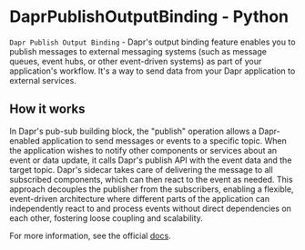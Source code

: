 # DaprPublishOutputBinding - Python

`Dapr Publish Output Binding` - Dapr's output binding feature enables you to publish messages to external messaging systems (such as message queues, event hubs, or other event-driven systems) as part of your application's workflow. It's a way to send data from your Dapr application to external services.

## How it works

In Dapr's pub-sub building block, the "publish" operation allows a Dapr-enabled application to send messages or events to a specific topic. When the application wishes to notify other components or services about an event or data update, it calls Dapr's publish API with the event data and the target topic. Dapr's sidecar takes care of delivering the message to all subscribed components, which can then react to the event as needed. This approach decouples the publisher from the subscribers, enabling a flexible, event-driven architecture where different parts of the application can independently react to and process events without direct dependencies on each other, fostering loose coupling and scalability.

For more information, see the official [docs](https://aka.ms/azure-function-dapr-publish-output-binding).